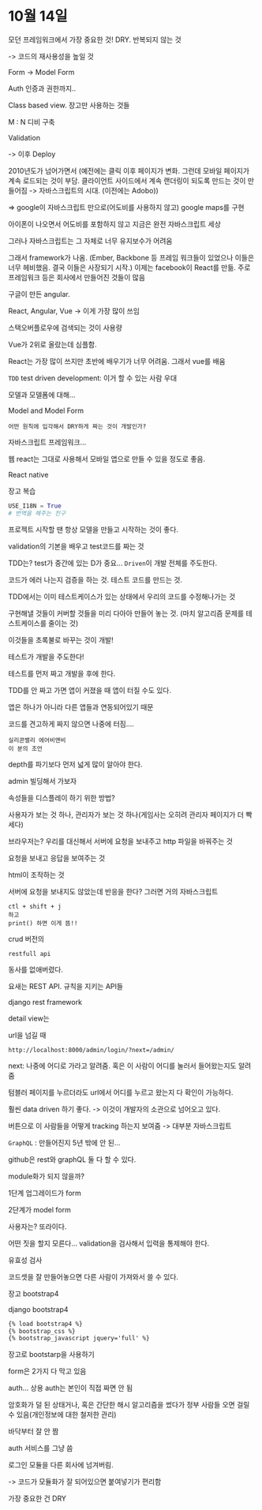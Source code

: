 # 10월 14일

모던 프레임워크에서 가장 중요한 것! DRY. 반복되지 않는 것

-> 코드의 재사용성을 높일 것



Form -> Model Form

Auth 인증과 권한까지..

Class based view. 장고만 사용하는 것들



M : N 디비 구축

Validation

-> 이후 Deploy



2010년도가 넘어가면서 (예전에는 클릭 이후 페이지가 변화. 그런데 모바일 페이지가 계속 로드되는 것이 부담. 클라이언트 사이드에서 계속 랜더링이 되도록 만드는 것이 만들어짐 -> 자바스크립트의 시대. (이전에는 Adobo))

=> google이 자바스크립트 만으로(어도비를 사용하지 않고) google maps를 구현

아이폰이 나오면서 어도비를 포함하지 않고 지금은 완전 자바스크립트 세상



그러나 자바스크립트는 그 자체로 너무 유지보수가 어려움

그래서 framework가 나옴. (Ember, Backbone 등 프레임 워크들이 있었으나 이들은 너무 헤비했음. 결국 이들은 사장되기 시작.) 이제는 facebook이 React를 만듦. 주로 프레임워크 등은 회사에서 만들어진 것들이 많음

구글이 만든 angular. 

React, Angular, Vue -> 이게 가장 많이 쓰임

스택오버플로우에 검색되는 것이  사용량

Vue가 2위로 올랐는데 심플함.

React는 가장 많이 쓰지만 초반에 배우기가 너무 어려움. 그래서 vue를 배움

`TDD` test driven development: 이거 할 수 있는 사람 우대



모델과 모델폼에 대해...

Model and Model Form



`어떤 원칙에 입각해서 DRY하게 짜는 것이 개발인가?`





자바스크립트 프레임워크...

웹 react는 그대로 사용해서 모바일 앱으로 만들 수 있을 정도로 좋음. 

React native





장고 복습

```python
USE_I18N = True
# 번역을 해주는 친구
```



프로젝트 시작할 땐 항상 모델을 만들고 시작하는 것이 좋다.



validation의 기본을 배우고 test코드를 짜는 것

TDD는? test가 중간에 있는 D가 중요... `Driven`이 개발 전체를 주도한다.

코드가 에러 나는지 검증을 하는 것. 테스트 코드를 만드는 것.

TDD에서는 이미 테스트케이스가 있는 상태에서 우리의 코드를 수정해나가는 것

구현해낼 것들이 커버할 것들을 미리 다아아 만들어 놓는 것. (마치 알고리즘 문제를 테스트케이스를 줄이는 것)

이것들을 초록불로 바꾸는 것이 개발!

테스트가 개발을 주도한다!

테스트를 먼저 짜고 개발을 후에 한다.



TDD를 안 짜고 가면 앱이 커졌을 때 앱이 터질 수도 있다.

앱은 하나가 아니라 다른 앱들과 연동되어있기 때문

코드를 견고하게 짜지 않으면 나중에 터짐....

```
실리콘밸리 에어비앤비
이 분의 조언
```

 depth를 파기보다 먼저 넓게 많이 알아야 한다.







admin 빌딩해서 가보자



속성들을 디스플레이 하기 위한 방법?



사용자가 보는 것 하나, 관리자가 보는 것 하나(게임사는 오히려 관리자 페이지가 더 빡세다)



브라우저는?
우리를 대신해서 서버에 요청을 보내주고 http 파일을 바꿔주는 것

요청을 보내고 응답을 보여주는 것

html이 조작하는 것

서버에 요청을 보내지도 않았는데 반응을 한다? 그러면 거의 자바스크립트



```
ctl + shift + j 
하고
print() 하면 이게 뜸!!
```



crud 버전의

`restfull api`

동사를 없애버렸다.



요새는 REST API. 규칙을 지키는 API들

django rest framework



detail view는



url을 넘길 때 

` http://localhost:8000/admin/login/?next=/admin/ `

next: 나중에 어디로 가라고 알려줌. 혹은 이 사람이 어디를 눌러서 들어왔는지도 알려줌

텀블러 페이지를 누르더라도 url에서 어디를 누르고 왔는지 다 확인이 가능하다.

훨씬 data driven 하기 좋다. -> 이것이 개발자의 소관으로 넘어오고 있다.

버튼으로 이 사람들을 어떻게 tracking 하는지 보여줌 -> 대부분 자바스크립트



`GraphQL` : 만들어진지 5년 밖에 안 된...

github은 rest와 graphQL 둘 다 할 수 있다.







module화가 되지 않을까?

1단계 업그레이드가 form

2단계가 model form



사용자는? 또라이다.

어떤 짓을 할지 모른다... validation을 검사해서 입력을 통제해야 한다.



유효성 검사





코드셋을 잘 만들어놓으면 다른 사람이 가져와서 쓸 수 있다.



장고 bootstrap4

django bootstrap4



```html
{% load bootstrap4 %}
{% bootstrap_css %}
{% bootstrap_javascript jquery='full' %}
```

장고로 bootstarp을 사용하기



form은 2가지 다 막고 있음



auth... 상용 auth는 본인이 직접 짜면 안 됨

암호화가 덜 된 상태거나, 혹은 간단한 해시 알고리즘을 썼다가 정부 사람들 오면 걸릴 수 있음(개인정보에 대한 철저한 관리)



바닥부터 잘 안 짬

auth 서비스를 그냥 씀

로그인 모듈을 다른 회사에 넘겨버림.

-> 코드가 모듈화가 잘 되어있으면 붙여넣기가 편리함



가장 중요한 건 DRY

